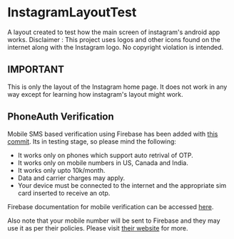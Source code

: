 # InstagramLayoutTest

A layout created to test how the main screen of instagram's android app works.
Disclaimer : This project uses logos and other icons found on the internet along with the Instagram logo. No copyright violation is intended.

## IMPORTANT

This is only the layout of the Instagram home page. It does not work in any way except for learning how instagram's layout might work.

## PhoneAuth Verification

Mobile SMS based verification using Firebase has been added with [this commit](https://github.com/yashovardhan99/InstagramLayoutTest/commit/621a5a7555948ae7811ea2e72835b675696a8a8b). Its in testing stage, so please mind the following:
* It works only on phones which support auto retrival of OTP.
* It works only on mobile numbers in US, Canada and India.
* It works only upto 10k/month.
* Data and carrier charges may apply.
* Your device must be connected to the internet and the appropriate sim card inserted to receive an otp.

Firebase documentation for mobile verification can be accessed [here](https://firebase.google.com/docs/auth/android/phone-auth).

Also note that your mobile number will be sent to Firebase and they may use it as per their policies. Please visit [their website](firebase.google.com) for more.

